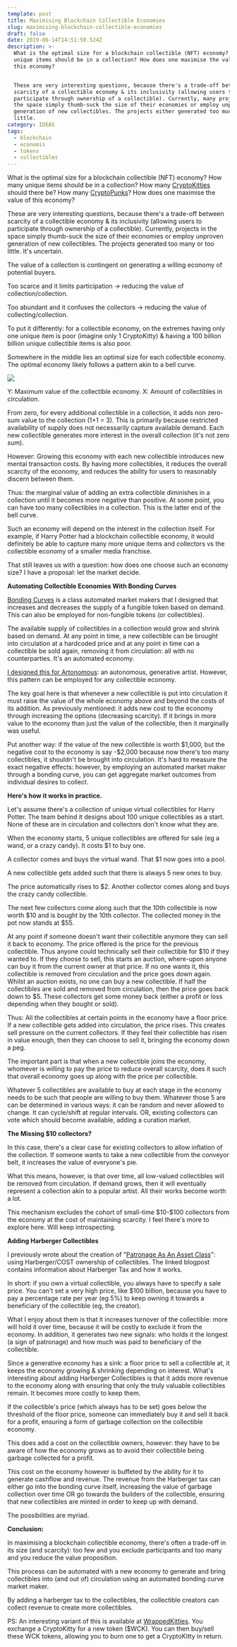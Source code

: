 ```yaml
---
template: post
title: Maximising Blockchain Collectible Economies
slug: maximising-blockchain-collectible-economies
draft: false
date: 2019-06-14T14:51:59.524Z
description: >-
  What is the optimal size for a blockchain collectible (NFT) economy? How many
  unique items should be in a collection? How does one maximise the value of
  this economy?


  These are very interesting questions, because there's a trade-off between
  scarcity of a collectible economy & its inclusivity (allowing users to
  participate through ownership of a collectible). Currently, many projects in
  the space simply thumb-suck the size of their economies or employ unproven
  generation of new collectibles. The projects either generated too much or too
  little.
category: IDEAS
tags:
  - blockchain
  - economis
  - tokens
  - collectibles
---
```

What is the optimal size for a blockchain collectible (NFT) economy? How many unique items should be in a collection? How many [CryptoKitties](https://www.cryptokitties.co/) should there be? How many [CryptoPunks](https://www.larvalabs.com/cryptopunks)? How does one maximise the value of this economy?

These are very interesting questions, because there's a trade-off between scarcity of a collectible economy & its inclusivity (allowing users to participate through ownership of a collectible). Currently, projects in the space simply thumb-suck the size of their economies or employ unproven generation of new collectibles. The projects generated too many or too little. It's uncertain.

The value of a collection is contingent on generating a willing economy of potential buyers.

Too scarce and it limits participation -> reducing the value of collection/collection.

Too abundant and it confuses the collectors -> reducing the value of collecting/collection. 

To put it differently: for a collectible economy, on the extremes having only one unique item is poor (imagine only 1 CryptoKitty) & having a 100 billion billion unique collectible items is also poor.

Somewhere in the middle lies an optimal size for each collectible economy. The optimal economy likely follows a pattern akin to a bell curve.

![](/media/1_hpzu1krhwuezh1052uxuxw.gif)

Y: Maximum value of the collectible economy. X: Amount of collectibles in circulation.

From zero, for every additional collectible in a collection, it adds non zero-sum value to the collection (1+1 = 3). This is primarily because restricted availability of supply does not necessarily capture available demand. Each new collectible generates more interest in the overall collection (it's not zero sum).

However: Growing this economy with each new collectible introduces new mental transaction costs. By having more collectibles, it reduces the overall scarcity of the economy, and reduces the ability for users to reasonably discern between them.

Thus: the marginal value of adding an extra collectible diminishes in a collection until it becomes more negative than positive. At some point, you can have too many collectibles in a collection. This is the latter end of the bell curve.

Such an economy will depend on the interest in the collection itself. For example, if Harry Potter had a blockchain collectible economy, it would definitely be able to capture many more unique items and collectors vs the collectible economy of a smaller media franchise.

That still leaves us with a question: how does one choose such an economy size? I have a proposal: let the market decide.

**Automating Collectible Economies With Bonding Curves**

[Bonding Curves](https://blog.simondlr.com/curved-token-bonding-in-curation-markets) is a class automated market makers that I designed that increases and decreases the supply of a fungible token based on demand. This can also be employed for non-fungible tokens (or collectibles).

The available supply of collectibles in a collection would grow and shrink based on demand. At any point in time, a new collectible can be brought into circulation at a hardcoded price and at any point in time can a collectible be sold again, removing it from circulation: all with no counterparties. It's an automated economy.

[I designed this for Artonomous](https://github.com/artonomous/artonomous-mvp/issues/45): an autonomous, generative artist. However, this pattern can be employed for any collectible economy.

The key goal here is that whenever a new collectible is put into circulation it must raise the value of the whole economy above and beyond the costs of its addition. As previously mentioned: it adds new cost to the economy through increasing the options (decreasing scarcity). If it brings in more value to the economy than just the value of the collectible, then it marginally was useful.

Put another way: if the value of the new collectible is worth \$1,000, but the negative cost to the economy is say -\$2,000 because now there's too many collectibles, it shouldn't be brought into circulation. It's hard to measure the exact negative effects: however, by employing an automated market maker through a bonding curve, you can get aggregate market outcomes from individual desires to collect.

**Here's how it works in practice.**

Let's assume there's a collection of unique virtual collectibles for Harry Potter. The team behind it designs about 100 unique collectibles as a start. None of these are in circulation and collectors don't know what they are.

When the economy starts, 5 unique collectibles are offered for sale (eg a wand, or a crazy candy). It costs \$1 to buy one.

A collector comes and buys the virtual wand. That \$1 now goes into a pool.

A new collectible gets added such that there is always 5 new ones to buy. 

The price automatically rises to \$2. Another collector comes along and buys the crazy candy collectible.

The next few collectors come along such that the 10th collectible is now worth \$10 and is bought by the 10th collector. The collected money in the pot now stands at \$55.

At any point if someone doesn't want their collectible anymore they can sell it back to economy. The price offered is the price for the previous collectible. Thus anyone could technically sell their collectible for \$10 if they wanted to. If they choose to sell, this starts an auction, where-upon anyone can buy it from the current owner at that price. If no one wants it, this collectible is removed from circulation and the price goes down again. Whilst an auction exists, no one can buy a new collectible. If half the collectibles are sold and removed from circulation, then the price goes back down to \$5. These collectors get some money back (either a profit or loss depending when they bought or sold).

Thus: All the collectibles at certain points in the economy have a floor price. If a new collectible gets added into circulation, the price rises. This creates sell pressure on the current collectors. If they feel their collectible has risen in value enough, then they can choose to sell it, bringing the economy down a peg.

The important part is that when a new collectible joins the economy, whomever is willing to pay the price to reduce overall scarcity, does it such that overall economy goes up along with the price per collectible.

Whatever 5 collectibles are available to buy at each stage in the economy needs to be such that people are willing to buy them. Whatever those 5 are can be determined in various ways: it can be random and never allowed to change. It can cycle/shift at regular intervals. OR, existing collectors can vote which should become available, adding a curation market.

**The Missing \$10 collectors?**

In this case, there's a clear case for existing collectors to allow inflation of the collection. If someone wants to take a new collectible from the conveyor belt, it increases the value of everyone's pie.

What this means, however, is that over time, all low-valued collectibles will be removed from circulation. If demand grows, then it will eventually represent a collection akin to a popular artist. All their works become worth a lot.

This mechanism excludes the cohort of small-time \$10-\$100 collectors from the economy at the cost of maintaining scarcity. I feel there's more to explore here. Will keep introspecting.

**Adding Harberger Collectibles**

I previously wrote about the creation of "[Patronage As An Asset Class](https://blog.simondlr.com/patronage-as-an-asset-class/)": using Harberger/COST ownership of collectibles. The linked blogpost contains information about Harberger Tax and how it works.

In short: if you own a virtual collectible, you always have to specify a sale price. You can't set a very high price, like \$100 billion, because you have to pay a percentage rate per year (eg 5%) to keep owning it towards a beneficiary of the collectible (eg, the creator).

What I enjoy about them is that it increases turnover of the collectible: more will hold it over time, because it will be costly to exclude it from the economy. In addition, it generates two new signals: who holds it the longest (a sign of patronage) and how much was paid to beneficiary of the collectible.

Since a generative economy has a sink: a floor price to sell a collectible at, it keeps the economy growing & shrinking depending on interest. What's interesting about adding Harberger Collectibles is that it adds more revenue to the economy along with ensuring that only the truly valuable collectibles remain. It becomes more costly to keep them.

If the collectible's price (which always has to be set) goes below the threshold of the floor price, someone can immediately buy it and sell it back for a profit, ensuring a form of garbage collection on the collectible economy.

This does add a cost on the collectible owners, however: they have to be aware of how the economy grows as to avoid their collectible being garbage collected for a profit.

This cost on the economy however is buffeted by the ability for it to generate cashflow and revenue. The revenue from the Harberger tax can either go into the bonding curve itself, increasing the value of garbage collection over time OR go towards the builders of the collectible, ensuring that new collectibles are minted in order to keep up with demand.

The possibilities are myriad.

**Conclusion:**

In maximising a blockchain collectible economy, there's often a trade-off in its size (and scarcity): too few and you exclude participants and too many and you reduce the value proposition.

This process can be automated with a new economy to generate and bring collectibles into (and out of) circulation using an automated bonding curve market maker.

By adding a harberger tax to the collectibles, the collectible creators can collect revenue to create more collectibles.

PS: An interesting variant of this is available at [WrappedKitties](https://wrappedkitties.com/). You exchange a CryptoKitty for a new token (\$WCK). You can then buy/sell these WCK tokens, allowing you to burn one to get a CryptoKitty in return.
